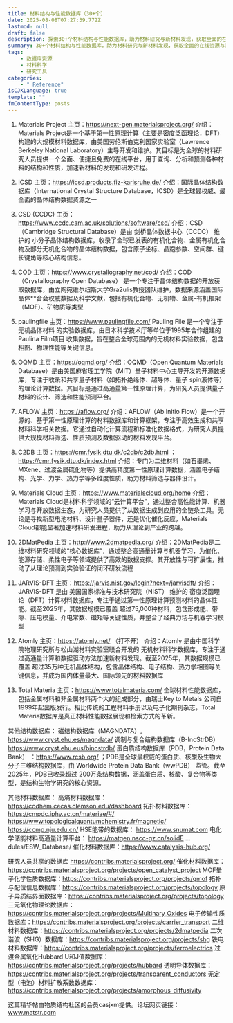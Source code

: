 ```yaml
---
title: 材料结构与性能数据库（30+个）
date: 2025-08-08T07:27:39.772Z
lastmod: null
draft: false
description: 探索30+个材料结构与性能数据库，助力材料研究与新材料发现，获取全面的在线资源与数据支持。
summary: 30+个材料结构与性能数据库，助力材料研究与新材料发现，获取全面的在线资源与数据支持。
tags:
    - 数据库资源
    - 材料科学
    - 研究工具
categories:
    - " Reference"
isCJKLanguage: true
template: ""
fmContentType: posts
---
```


1. Materials Project
主页：<https://next-gen.materialsproject.org/>
介绍：Materials Project是一个基于第一性原理计算（主要是密度泛函理论，DFT）构建的大规模材料数据库，由美国劳伦斯伯克利国家实验室（Lawrence Berkeley National Laboratory）主导开发和维护。其目标是为全球的材料研究人员提供一个全面、便捷且免费的在线平台，用于查询、分析和预测各种材料的结构和性质，加速新材料的发现和研发进程。

2. ICSD
主页：<https://icsd.products.fiz-karlsruhe.de/>
介绍：国际晶体结构数据库（International Crystal Structure Database，ICSD）是全球最权威、最全面的晶体结构数据资源之一

3. CSD (CCDC)
主页：<https://www.ccdc.cam.ac.uk/solutions/software/csd/>
介绍：CSD（Cambridge Structural Database）是由 剑桥晶体数据中心（CCDC） 维护的 小分子晶体结构数据库，收录了全球已发表的有机化合物、金属有机化合物及部分无机化合物的晶体结构数据，包含原子坐标、晶胞参数、空间群、键长键角等核心结构信息。

4. COD
主页：<https://www.crystallography.net/cod/>
介绍：COD（Crystallography Open Database） 是一个专注于晶体结构数据的开放获取数据库，由立陶宛维尔纽斯大学Gra2ulis教授团队维护，数据来源涵盖国际晶体**合会权威数据及科学文献，包括有机化合物、无机物、金属-有机框架（MOF）、矿物质等类型

5. paulingfile
主页：<https://www.paulingfile.com/>
Pauling File 是一个专注于 无机晶体材料 的实验数据库，由日本科学技术厅等单位于1995年合作组建的 Paulina Film项目 收集数据，旨在整合全球范围内的无机材料实验数据，包含相图、物理性能等关键信息。

6. OQMD
主页：<https://oqmd.org/>
介绍：OQMD（Open Quantum Materials Database）是由美国麻省理工学院（MIT）量子材料中心主导开发的开源数据库，专注于收录和共享量子材料（如拓扑绝缘体、超导体、量子 spin液体等）的理论计算数据。其目标是通过高通量第一性原理计算，为研究人员提供量子材料的设计、筛选和性能预测平台。

7. AFLOW
主页：<https://aflow.org/>
介绍：AFLOW（Ab Initio Flow）是一个开源的、基于第一性原理计算的材料数据库和计算框架，专注于高效生成和共享材料科学相关数据。它通过自动化计算流程和标准化数据格式，为研究人员提供大规模材料筛选、性质预测及数据驱动的材料发现平台。

8. C2DB
主页：<https://cmr.fysik.dtu.dk/c2db/c2db.html> ； <https://cmr.fysik.dtu.dk/index.html>
介绍：专门为二维材料（如石墨烯、MXene、过渡金属硫化物等）提供高精度第一性原理计算数据，涵盖电子结构、光学、力学、热力学等多维度性质，助力材料筛选与器件设计。

9. Materials Cloud
主页：<https://www.materialscloud.org/home>
介绍：Materials Cloud是材料科学领域的“云计算平台”，通过整合高性能计算、机器学习与开放数据生态，为研究人员提供了从数据生成到应用的全链条工具。无论是寻找新型电池材料、设计量子器件，还是优化催化反应，Materials Cloud都能显著加速材料研发进程，助力从理论到产业的跨越。

10. 2DMatPedia
主页：<http://www.2dmatpedia.org/>
介绍：2DMatPedia是二维材料研究领域的“核心数据库”，通过整合高通量计算与机器学习，为催化、能源存储、柔性电子等领域提供了高效的数据支撑。其开放性与可扩展性，推动了从理论预测到实验验证的闭环研发流程

11. JARVIS-DFT
主页：<https://jarvis.nist.gov/login?next=/jarvisdft/>
介绍：JARVIS-DFT 是由 美国国家标准与技术研究院（NIST） 维护的 密度泛函理论（DFT）计算材料数据库，专注于通过第一性原理计算预测材料的晶体性能。截至2025年，其数据规模已覆盖 超过75,000种材料，包含形成能、带隙、压电模量、介电常数、磁矩等关键性质，并整合了经典力场与机器学习模型

12. Atomly
主页：<https://atomly.net/>  （打不开）
介绍：Atomly 是由中国科学院物理研究所与松山湖材料实验室联合开发的 无机材料科学数据库，专注于通过高通量计算和数据驱动方法加速新材料发现。截至2025年，其数据规模已覆盖 超过35万种无机晶体结构，包含晶体结构、电子结构、热力学相图等关键信息，并成为国内体量最大、国际领先的材料数据库

13. Total Materia
主页：<https://www.totalmateria.com/>
全球材料性能数据库，包括金属材料和非金属材料两个大的组成部分，由瑞士Key to Metals 公司自1999年起出版发行。相比传统的工程材料手册以及电子化期刊杂志，Total Materia数据库是真正材料性能数据展现和检索方式的革新。

其他结构数据库：
磁结构数据库（MAGNDATA）, <https://www.cryst.ehu.es/magndata/>
调制与复合结构数据库（B-IncStrDB） <https://www.cryst.ehu.eus/bincstrdb/>
蛋白质结构数据库（PDB，Protein Data Bank） ：<https://www.rcsb.org/> ；PDB是全球最权威的蛋白质、核酸及生物大分子三维结构数据库，由 Worldwide Protein Data Bank（wwPDB） 监管。截至2025年，PDB已收录超过 200万条结构数据，涵盖蛋白质、核酸、复合物等类型，是结构生物学研究的核心资源。

其他材料数据库：
高熵材料数据库：<https://codhem.cecas.clemson.edu/dashboard>
拓扑材料数据库：
<https://cmpdc.iphy.ac.cn/materiae/#/>
<https://www.topologicalquantumchemistry.fr/magnetic/>
<https://ccmp.nju.edu.cn/>
HSE能带的数据库： <https://www.snumat.com>
电化学储能材料高通量计算平台： <https://matgen.nscc-gz.cn/solidE> ... dules/ESW_Database/
催化材料数据库：<https://www.catalysis-hub.org/>

研究人员共享的数据库
<https://contribs.materialsproject.org/>
催化材料数据库：<https://contribs.materialsproject.org/projects/open_catalyst_project>
MOF量子化学性质数据库：<https://contribs.materialsproject.org/projects/qmof>
拓扑与配位信息数据库：<https://contribs.materialsproject.org/projects/topology>
原子异质结界面数据库：<https://contribs.materialsproject.org/projects/topology>
三元氧化物理论数据库：<https://contribs.materialsproject.org/projects/Multinary_Oxides>
电子传输性质数据库：<https://contribs.materialsproject.org/projects/carrier_transport>
二维材料数据库：<https://contribs.materialsproject.org/projects/2dmatpedia>
二次谐波（SHG）数据库：<https://contribs.materialsproject.org/projects/shg>
铁电材料数据库：<https://contribs.materialsproject.org/projects/ferroelectrics>
过渡金属氧化Hubbard U和J值数据库：<https://contribs.materialsproject.org/projects/hubbard>
透明导体数据库：<https://contribs.materialsproject.org/projects/transparent_conductors>
无定型（电池）材料扩散系数数据库： <https://contribs.materialsproject.org/projects/amorphous_diffusivity>

这篇精华帖由物质结构社区的会员casjxm提供。论坛网页链接：www.matstr.com
